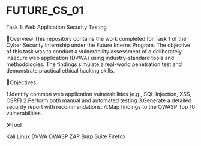 # FUTURE_CS_01
Task 1: Web Application Security Testing

📍Overview 
This repository contains the work completed for Task 1 of the Cyber Security Internship under the Future Interns Program. The objective of this task was to conduct a vulnerability assessment of a deliberately insecure web application (DVWA) using industry-standard tools and methodologies. The findings simulate a real-world penetration test and demonstrate practical ethical hacking skills.

📝Objectives

1.Identify common web application vulnerabilities (e.g., SQL Injection, XSS, CSRF)
2.Perform both manual and automated testing
3.Generate a detailed security report with recommendations.
4.Map findings to the OWASP Top 10 vulnerabilities. 

⚒️Tool

Kali Linux
DVWA
OWASP ZAP
Burp Suite
Firefox


